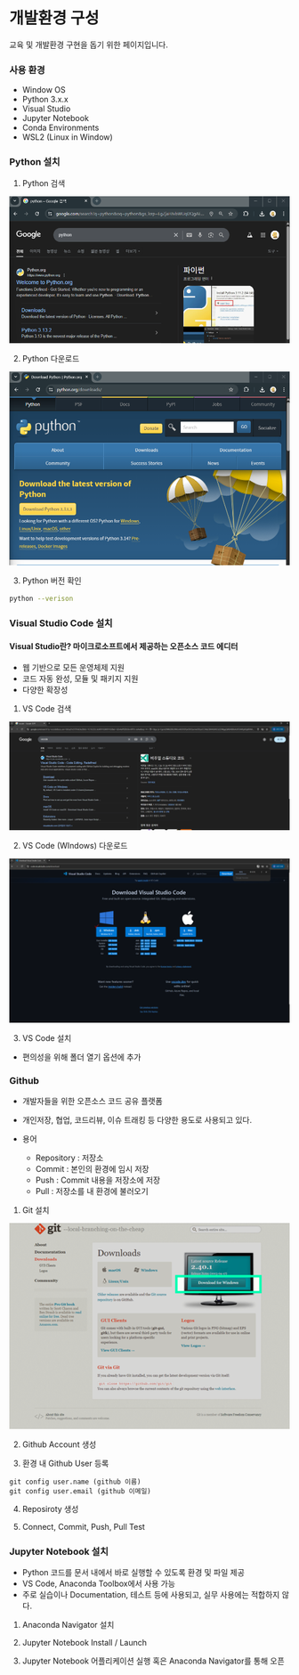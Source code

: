 # 개발환경 구성

교육 및 개발환경 구현을 돕기 위한 페이지입니다.

### 사용 환경
- Window OS
- Python 3.x.x
- Visual Studio
- Jupyter Notebook
- Conda Environments
- WSL2 (Linux in Window)

### Python 설치

1. Python 검색

![jpg](../img/python_install_1.png)

2. Python 다운로드

![jpg](../img/python_install_2.png)

3. Python 버전 확인
```bash
python --verison
```

### Visual Studio Code 설치

#### Visual Studio란? 마이크로소프트에서 제공하는 오픈소스 코드 에디터
- 웹 기반으로 모든 운영체제 지원
- 코드 자동 완성, 모듈 및 패키지 지원
- 다양한 확장성

1. VS Code 검색

![jpg](../img/vscode_install_1.PNG)

2. VS Code (WIndows) 다운로드

![jpg](../img/vscode_install_2.PNG)

3. VS Code 설치
- 편의성을 위해 폴더 열기 옵션에 추가

### Github
- 개발자들을 위한 오픈소스 코드 공유 플랫폼
- 개인저장, 협업, 코드리뷰, 이슈 트래킹 등 다양한 용도로 사용되고 있다.

- 용어
    - Repository : 저장소
    - Commit : 본인의 환경에 임시 저장
    - Push : Commit 내용을 저장소에 저장
    - Pull : 저장소를 내 환경에 불러오기

1. Git 설치

![jpg](../img/git_install.png)

2. Github Account 생성

3. 환경 내 Github User 등록
```
git config user.name (github 이름)
git config user.email (github 이메일)
```
4. Reposiroty 생성

5. Connect, Commit, Push, Pull Test


### Jupyter Notebook 설치
- Python 코드를 문서 내에서 바로 실행할 수 있도록 환경 및 파일 제공
- VS Code, Anaconda Toolbox에서 사용 가능
- 주로 실습이나 Documentation, 테스트 등에 사용되고, 실무 사용에는 적합하지 않다.

1. Anaconda Navigator 설치

2. Jupyter Notebook Install / Launch

3. Jupyter Notebook 어플리케이션 실행 혹은 Anaconda Navigator를 통해 오픈